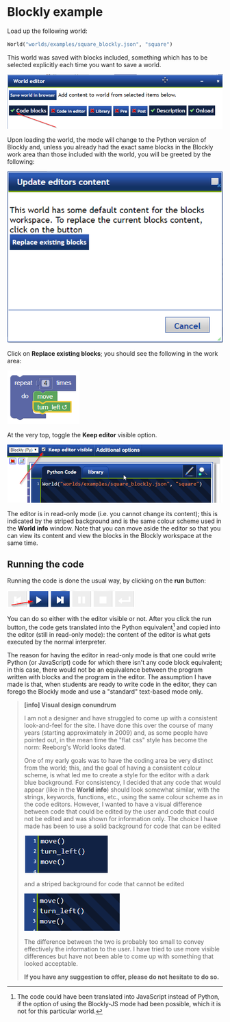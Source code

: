 # Blockly example

Load up the following world:

```py
World("worlds/examples/square_blockly.json", "square")
```

This world was saved with blocks included, something which has to be selected explicitly each time you want to save a world.

![](/assets/save_with_blocks.png)

Upon loading the world, the mode will change to the Python version of Blockly and, unless you already had the exact same blocks in the Blockly work area than those included with the world, you will be greeted by the following:

![](/assets/replace_blockly.png)

Click on **Replace existing blocks**; you should see the following in the work area:

![](/assets/repeat_blockly.png)

At the very top, toggle the **Keep editor** visible option.

![](/assets/editor_visible.png)

The editor is in read-only mode \(i.e. you cannot change its content\); this is indicated by the striped background and is the same colour scheme used in the **World info** window. Note that you can move aside the editor so that you can view its content and view the blocks in the Blockly workspace at the same time.

## Running the code

Running the code is done the usual way, by clicking on the **run** button:

![](/assets/run_button.png)

You can do so either with the editor visible or not. After you click the run button, the code gets translated into the Python equivalent[^1] and copied into the editor \(still in read-only mode\): the content of the editor is what gets executed by the normal interpreter. 

The reason for having the editor in read-only mode is that one could write Python \(or JavaScript\) code for which there isn't any code block equivalent; in this case, there would not be an equivalence between the program written with blocks and the program in the editor. The assumption I have made is that, when students are ready to write code in the editor, they can forego the Blockly mode and use a "standard" text-based mode only.



> **\[info\] Visual design conundrum**
>
> I am not a designer and have struggled to come up with a consistent look-and-feel for the site. I have done this over the course of many years \(starting approximately in 2009\) and, as some people have pointed out, in the mean time the "flat css" style has become the norm: Reeborg's World looks dated.  
>
> One of my early goals was to have the coding area be very distinct from the world; this, and the goal of having a consistent colour scheme, is what led me to create a style for the editor with a dark blue background.  For consistency, I decided that any code that would appear \(like in the **World info**\) should look somewhat similar, with the strings, keywords, functions, etc.,  using the same colour scheme as in the code editors. However, I wanted to have a visual difference between code that could be edited by the user and code that could not be edited and was shown for information only. The choice I have made has been to use a solid background for code that can be edited
>
> ![](/assets/code_not_striped.png)
>
> and a striped background for code that cannot be edited
>
> ![](/assets/code_striped.png)
>
> The difference between the two is probably too small to convey effectively the information to the user. I have tried to use more visible differences but have not been able to come up with something that looked acceptable. 
>
> **If you have any suggestion to offer, please do not hesitate to do so.**





[^1]: The code could have been translated into JavaScript instead of Python, if the option of using the Blockly-JS mode had been possible, which it is not for this particular world.

